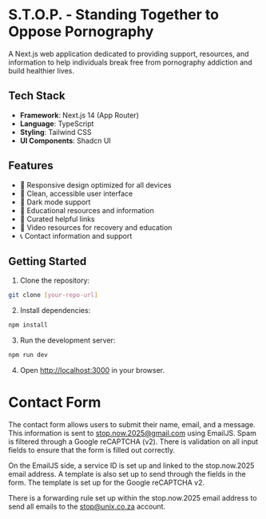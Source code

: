 # S.T.O.P. - Standing Together to Oppose Pornography

A Next.js web application dedicated to providing support, resources, and information to help individuals break free from pornography addiction and build healthier lives.

## Tech Stack

- **Framework**: Next.js 14 (App Router)
- **Language**: TypeScript
- **Styling**: Tailwind CSS
- **UI Components**: Shadcn UI

## Features

- 📱 Responsive design optimized for all devices
- 🎨 Clean, accessible user interface
- 🌙 Dark mode support
- 🎯 Educational resources and information
- 🔗 Curated helpful links
- 🎥 Video resources for recovery and education
- 📞 Contact information and support

## Getting Started

1. Clone the repository:

```bash
git clone [your-repo-url]
```

2. Install dependencies:

```bash
npm install
```

3. Run the development server:

```bash
npm run dev
```

4. Open [http://localhost:3000](http://localhost:3000) in your browser.

# Contact Form

The contact form allows users to submit their name, email, and a message. This information is sent to stop.now.2025@gmail.com using EmailJS. Spam is filtered through a Google reCAPTCHA (v2). There is validation on all input fields to ensure that the form is filled out correctly.

On the EmailJS side, a service ID is set up and linked to the stop.now.2025 email address. A template is also set up to send through the fields in the form. The template is set up for the Google reCAPTCHA v2.

There is a forwarding rule set up within the stop.now.2025 email address to send all emails to the stop@unix.co.za account.
